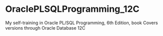 # OraclePLSQLProgramming_12C
My self-training in Oracle PL/SQL Programming, 6th Edition, book Covers versions through Oracle Database 12C
